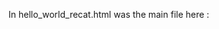 In hello_world_recat.html was the main file here :
<script src="./nested html structure in react.js"></script>
